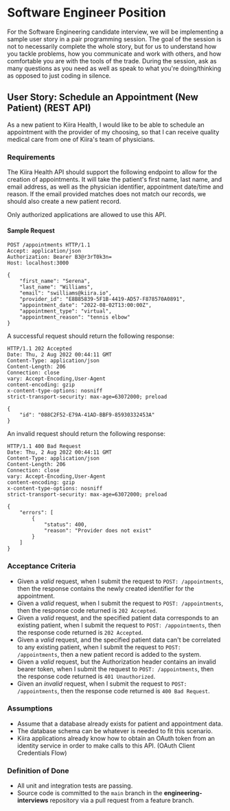 # Software Engineer Position

For the Software Engineering candidate interview, we will be implementing a sample user story in a pair programming session. The goal of the session is not to necessarily complete the whole story, but for us to understand how you tackle problems, how you communicate and work with others, and how comfortable you are with the tools of the trade. During the session, ask as many questions as you need as well as speak to what you're doing/thinking as opposed to just coding in silence.

## User Story: Schedule an Appointment (New Patient) (REST API)

As a new patient to Kiira Health, I would like to be able to schedule an appointment with the provider of my choosing, so that I can receive quality medical care from one of Kiira's team of physicians.

### Requirements

The Kiira Health API should support the following endpoint to allow for the creation of appointments. It will take the patient's first name, last name, and email address, as well as the physician identifier, appointment date/time and reason. If the email provided matches does not match our records, we should also create a new patient record.

Only authorized applications are allowed to use this API.

#### Sample Request

```http
POST /appointments HTTP/1.1
Accept: application/json
Authorization: Bearer B3@r3rT0k3n=
Host: localhost:3000

{
    "first_name": "Serena",
    "last_name": "Williams",
    "email": "swilliams@kiira.io",
    "provider_id": "E8B85839-5F1B-4419-AD57-F878570A0891",
    "appointment_date": "2022-08-02T13:00:00Z",
    "appointment_type": "virtual",
    "appointment_reason": "tennis elbow"
}
```

A successful request should return the following response:

```http
HTTP/1.1 202 Accepted
Date: Thu, 2 Aug 2022 00:44:11 GMT
Content-Type: application/json
Content-Length: 206
Connection: close
vary: Accept-Encoding,User-Agent
content-encoding: gzip
x-content-type-options: nosniff
strict-transport-security: max-age=63072000; preload

{
    "id": "088C2F52-E79A-41AD-BBF9-85930332453A"
}
```

An invalid request should return the following response:

```http
HTTP/1.1 400 Bad Request
Date: Thu, 2 Aug 2022 00:44:11 GMT
Content-Type: application/json
Content-Length: 206
Connection: close
vary: Accept-Encoding,User-Agent
content-encoding: gzip
x-content-type-options: nosniff
strict-transport-security: max-age=63072000; preload

{
    "errors": [
        {
            "status": 400,
            "reason": "Provider does not exist"
        }
    ]
}
```

### Acceptance Criteria

- Given a _valid_ request, when I submit the request to `POST: /appointments`, then the response contains the newly created identifier for the appointment.
- Given a _valid_ request, when I submit the request to `POST: /appointments`, then the response code returned is `202 Accepted`.
- Given a _valid_ request, and the specified patient data corresponds to an existing patient, when I submit the request to `POST: /appointments`, then the response code returned is `202 Accepted`.
- Given a _valid_ request, and the specified patient data can't be correlated to any existing patient, when I submit the request to `POST: /appointments`, then a new patient record is added to the system.
- Given a _valid_ request, but the Authorization header contains an invalid bearer token, when I submit the request to `POST: /appointments`, then the response code returned is `401 Unauthorized`.
- Given an _invalid_ request, when I submit the request to `POST: /appointments`, then the response code returned is `400 Bad Request`.

### Assumptions

- Assume that a database already exists for patient and appointment data.
- The database schema can be whatever is needed to fit this scenario.
- Kiira applications already know how to obtain an OAuth token from an identity service in order to make calls to this API. (OAuth Client Credentials Flow)

### Definition of Done

- All unit and integration tests are passing.
- Source code is committed to the `main` branch in the __engineering-interviews__ repository via a pull request from a feature branch.